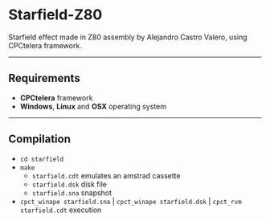 # Starfield-Z80
Starfield effect made in Z80 assembly by Alejandro Castro Valero, using CPCtelera framework.

***

## Requirements
* **CPCtelera** framework
* **Windows**, **Linux** and **OSX** operating system

***

## Compilation
* `cd starfield`
* `make`
  * `starfield.cdt` emulates an amstrad cassette
  * `starfield.dsk` disk file
  * `starfield.sna` snapshot
* `cpct_winape starfield.sna` | `cpct_winape starfield.dsk` | `cpct_rvm starfield.cdt` execution
